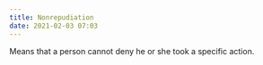 ```yaml
---
title: Nonrepudiation
date: 2021-02-03 07:03
---
```

Means that a person cannot deny he or she took a specific action.
